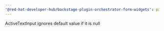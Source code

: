 ```yaml
---
'@red-hat-developer-hub/backstage-plugin-orchestrator-form-widgets': patch
---
```


ActiveTextInput ignores default value if it is null
